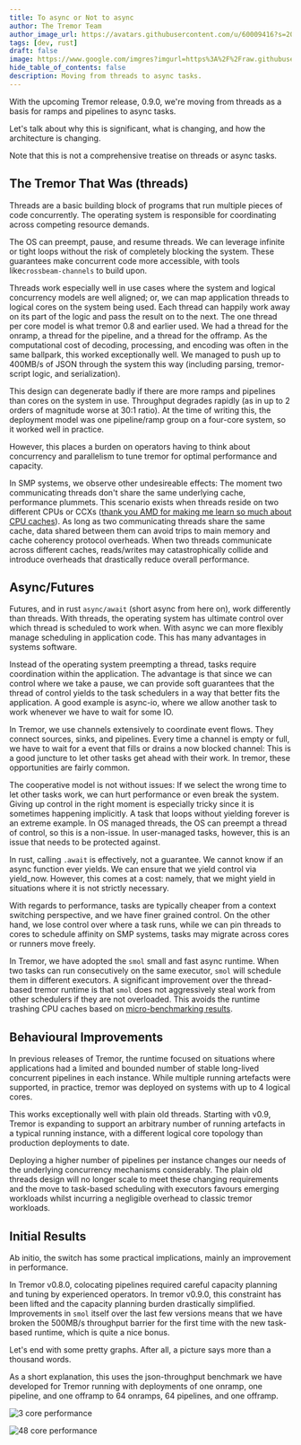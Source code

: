 ```yaml
---
title: To async or Not to async
author: The Tremor Team
author_image_url: https://avatars.githubusercontent.com/u/60009416?s=200&v=4
tags: [dev, rust]
draft: false
image: https://www.google.com/imgres?imgurl=https%3A%2F%2Fraw.githubusercontent.com%2Fwill-wow%2Fresult-async%2FHEAD%2Fassets%2Fimages%2Flogo.png&imgrefurl=https%3A%2F%2Fwww.npmjs.com%2Fpackage%2Fresult-async&tbnid=YNViaemYW6WxgM&vet=10CA0QxiAoBWoXChMI-Pibqsup8gIVAAAAAB0AAAAAEAw..i&docid=avW8MHRaIq6BMM&w=1000&h=1000&itg=1&q=to%20async%20or%20not%20to%20async&client=firefox-b-d&ved=0CA0QxiAoBWoXChMI-Pibqsup8gIVAAAAAB0AAAAAEAw
hide_table_of_contents: false
description: Moving from threads to async tasks.
---
```


With the upcoming Tremor release, 0.9.0, we're moving from threads as a basis for ramps and pipelines to async tasks.

Let's talk about why this is significant, what is changing, and how the architecture is changing.

Note that this is not a comprehensive treatise on threads or async tasks.

## The Tremor That Was (threads)

Threads are a basic building block of programs that run multiple pieces of code concurrently.
The operating system is responsible for coordinating across competing resource demands.

The OS can preempt, pause, and resume threads. We can leverage infinite or tight loops without the risk of completely blocking the system. These guarantees make concurrent code more accessible, with tools like`crossbeam-channels` to build upon.

Threads work especially well in use cases where the system and logical concurrency models are well aligned; or, we can map application threads to logical cores on the system being used. Each thread can happily work away on its part of the logic and pass the result on to the next. The one thread per core model is what tremor 0.8 and earlier used. We had a thread for the onramp, a thread for the pipeline, and a thread for the offramp. As the computational cost of decoding, processing, and encoding was often in the same ballpark, this worked exceptionally well. We managed to push up to 400MB/s of JSON through the system this way (including parsing, tremor-script logic, and serialization).

This design can degenerate badly if there are more ramps and pipelines than cores on the system in use. Throughput degrades rapidly (as in up to 2 orders of magnitude worse at 30:1 ratio). At the time of writing this, the deployment model was one pipeline/ramp group on a four-core system, so it worked well in practice.

However, this places a burden on operators having to think about concurrency and parallelism to tune tremor for optimal performance and capacity.

In SMP systems, we observe other undesireable effects: The moment two communicating threads don't share the same underlying cache, performance plummets. This scenario exists when threads reside on two different CPUs or CCXs ([thank you AMD for making me learn so much about CPU caches](https://blog.licenser.net/2020/01/multithreaded-rust-on-threadripper/)). As long as two communicating threads share the same cache, data shared between them can avoid trips to main memory and cache coherency protocol overheads. When two threads communicate across different caches, reads/writes may catastrophically collide and introduce overheads that drastically reduce overall performance.

<!--truncate-->

## Async/Futures

Futures, and in rust `async/await` (short async from here on), work differently than threads. With threads, the operating system has ultimate control over which thread is scheduled to work when. With async we can more flexibly manage scheduling in application code. This has many advantages in systems software.

Instead of the operating system preempting a thread, tasks require coordination within the application. The advantage is that since we can control where we take a pause, we can provide soft guarantees that the thread of control yields to the task schedulers in a way that better fits the application. A good example is async-io, where we allow another task to work whenever we have to wait for some IO.

In Tremor, we use channels extensively to coordinate event flows. They connect sources, sinks, and pipelines. Every time a channel is empty or full, we have to wait for a event that fills or drains a now blocked channel: This is a good juncture to let other tasks get ahead with their work. In tremor, these opportunities are fairly common.

The cooperative model is not without issues: If we select the wrong time to let other tasks work, we can hurt performance or even break the system. Giving up control in the right moment is especially tricky since it is sometimes happening implicitly. A task that loops without yielding forever is an extreme example. In OS managed threads, the OS can preempt a thread of control, so this is a non-issue. In user-managed tasks, however, this is an issue that needs to be protected against.

In rust, calling `.await` is effectively, not a guarantee. We cannot know if an async function ever yields. We can ensure that we yield control via yield_now. However, this comes at a cost: namely, that we might yield in situations where it is not strictly necessary.

With regards to performance, tasks are typically cheaper from a context switching perspective, and we have finer grained control. On the other hand, we lose control over where a task runs, while we can pin threads to cores to schedule affinity on SMP systems, tasks may migrate across cores or runners move freely.

In Tremor, we have adopted the `smol` small and fast async runtime. When two tasks can run consecutively on the same executor, `smol` will schedule them in different executors. A significant improvement over the thread-based tremor runtime is that `smol` does not aggressively steal work from other schedulers if they are not overloaded. This avoids the runtime trashing CPU caches based on [micro-benchmarking results](https://github.com/async-rs/async-std/issues/848).

## Behavioural Improvements

In previous releases of Tremor, the runtime focused on situations where applications had a limited and bounded number of stable long-lived concurrent pipelines in each instance. While multiple running artefacts were supported, in practice, tremor was deployed on systems with up to 4 logical cores.

This works exceptionally well with plain old threads. Starting with v0.9, Tremor is expanding to support an arbitrary number of running artefacts in a typical running instance, with a different logical core topology than production deployments to date.

Deploying a higher number of pipelines per instance changes our needs of the underlying concurrency mechanisms considerably. The plain old threads design will no longer scale to meet these changing requirements and the move to task-based scheduling with executors favours emerging workloads whilst incurring a negligible overhead to classic tremor workloads.

## Initial Results

Ab initio, the switch has some practical implications, mainly an improvement in performance.

In Tremor v0.8.0, colocating pipelines required careful capacity planning and tuning by experienced operators. In tremor v0.9.0, this constraint has been lifted and the capacity planning burden drastically simplified. Improvements in `smol` itself over the last few versions means that we have broken the 500MB/s throughput barrier for the first time with the new task-based runtime, which is quite a nice bonus.

Let's end with some pretty graphs. After all, a picture says more than a thousand words.

As a short explanation, this uses the json-throughput benchmark we have developed for Tremor running with deployments of one onramp, one pipeline, and one offramp to 64 onramps, 64 pipelines, and one offramp.

![3 core performance](/img/blog/2020-08-06/async-3-cores.png)

![48 core performance](/img/blog/2020-08-06/async-48-cores.png)
